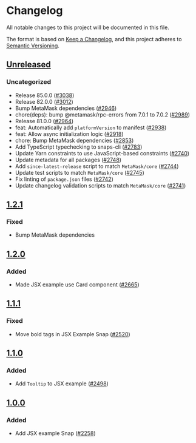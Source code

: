 # Changelog

All notable changes to this project will be documented in this file.

The format is based on [Keep a Changelog](https://keepachangelog.com/en/1.0.0/),
and this project adheres to [Semantic Versioning](https://semver.org/spec/v2.0.0.html).

## [Unreleased]

### Uncategorized

- Release 85.0.0 ([#3038](https://github.com/MetaMask/snaps-skunkworks.git/pull/3038))
- Release 82.0.0 ([#3012](https://github.com/MetaMask/snaps-skunkworks.git/pull/3012))
- Bump MetaMask dependencies ([#2946](https://github.com/MetaMask/snaps-skunkworks.git/pull/2946))
- chore(deps): bump @metamask/rpc-errors from 7.0.1 to 7.0.2 ([#2989](https://github.com/MetaMask/snaps-skunkworks.git/pull/2989))
- Release 81.0.0 ([#2964](https://github.com/MetaMask/snaps-skunkworks.git/pull/2964))
- feat: Automatically add `platformVersion` to manifest ([#2938](https://github.com/MetaMask/snaps-skunkworks.git/pull/2938))
- feat: Allow async initialization logic ([#2918](https://github.com/MetaMask/snaps-skunkworks.git/pull/2918))
- chore: Bump MetaMask dependencies ([#2853](https://github.com/MetaMask/snaps-skunkworks.git/pull/2853))
- Add TypeScript typechecking to snaps-cli ([#2783](https://github.com/MetaMask/snaps-skunkworks.git/pull/2783))
- Update Yarn constraints to use JavaScript-based constraints ([#2740](https://github.com/MetaMask/snaps-skunkworks.git/pull/2740))
- Update metadata for all packages ([#2748](https://github.com/MetaMask/snaps-skunkworks.git/pull/2748))
- Add `since-latest-release` script to match `MetaMask/core` ([#2744](https://github.com/MetaMask/snaps-skunkworks.git/pull/2744))
- Update test scripts to match `MetaMask/core` ([#2745](https://github.com/MetaMask/snaps-skunkworks.git/pull/2745))
- Fix linting of `package.json` files ([#2742](https://github.com/MetaMask/snaps-skunkworks.git/pull/2742))
- Update changelog validation scripts to match `MetaMask/core` ([#2741](https://github.com/MetaMask/snaps-skunkworks.git/pull/2741))

## [1.2.1]

### Fixed

- Bump MetaMask dependencies

## [1.2.0]

### Added

- Made JSX example use Card component ([#2665](https://github.com/MetaMask/snaps/pull/2665))

## [1.1.1]

### Fixed

- Move bold tags in JSX Example Snap ([#2520](https://github.com/MetaMask/snaps/pull/2520))

## [1.1.0]

### Added

- Add `Tooltip` to JSX example ([#2498](https://github.com/MetaMask/snaps/pull/2498))

## [1.0.0]

### Added

- Add JSX example Snap ([#2258](https://github.com/MetaMask/snaps/pull/2258))

[Unreleased]: https://github.com/MetaMask/snaps-skunkworks.git/compare/@metamask/jsx-example-snap@1.2.1...HEAD
[1.2.1]: https://github.com/MetaMask/snaps-skunkworks.git/compare/@metamask/jsx-example-snap@1.2.0...@metamask/jsx-example-snap@1.2.1
[1.2.0]: https://github.com/MetaMask/snaps-skunkworks.git/compare/@metamask/jsx-example-snap@1.1.1...@metamask/jsx-example-snap@1.2.0
[1.1.1]: https://github.com/MetaMask/snaps-skunkworks.git/compare/@metamask/jsx-example-snap@1.1.0...@metamask/jsx-example-snap@1.1.1
[1.1.0]: https://github.com/MetaMask/snaps-skunkworks.git/compare/@metamask/jsx-example-snap@1.0.0...@metamask/jsx-example-snap@1.1.0
[1.0.0]: https://github.com/MetaMask/snaps-skunkworks.git/releases/tag/@metamask/jsx-example-snap@1.0.0
